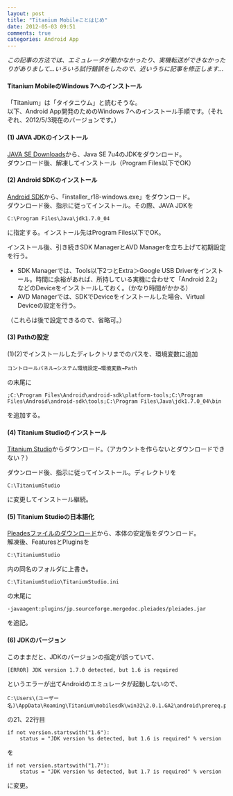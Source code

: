 ```yaml
---
layout: post
title: "Titanium Mobileことはじめ"
date: 2012-05-03 09:51
comments: true
categories: Android App
---
```

*この記事の方法では、エミュレータが動かなかったり、実機転送ができなかったりがありまして…いろいろ試行錯誤をしたので、近いうちに記事を修正します…*

#### Titanium MobileのWindows 7へのインストール
「Titanium」は「タイタニウム」と読むそうな。  
以下、Android App開発のためのWindows 7へのインストール手順です。（それぞれ、2012/5/3現在のバージョンです。）


#### (1) JAVA JDKのインストール
[JAVA SE Downloads](http://www.oracle.com/technetwork/java/javase/downloads/index.html)から、Java SE 7u4のJDKをダウンロード。  
ダウンロード後、解凍してインストール（Program Files以下でOK）


#### (2) Android SDKのインストール
[Android SDK](http://developer.android.com/sdk/index.html)から、「installer_r18-windows.exe」をダウンロード。  
ダウンロード後、指示に従ってインストール。その際、JAVA JDKを

    C:\Program Files\Java\jdk1.7.0_04

に指定する。インストール先はProgram Files以下でOK。

インストール後、引き続きSDK ManagerとAVD Managerを立ち上げて初期設定を行う。  

- SDK Managerでは、Tools以下2つとExtra＞Google USB Driverをインストール。時間に余裕があれば、所持している実機に合わせて「Android 2.2」などのDeviceをインストールしておく。（かなり時間がかかる）  
- AVD Managerでは、SDKでDeviceをインストールした場合、Virtual Deviceの設定を行う。  

（これらは後で設定できるので、省略可。）


#### (3) Pathの設定
(1)(2)でインストールしたディレクトリまでのパスを、環境変数に追加

    コントロールパネル→システム環境設定→環境変数→Path

の末尾に

    ;C:\Program Files\Android\android-sdk\platform-tools;C:\Program Files\Android\android-sdk\tools;C:\Program Files\Java\jdk1.7.0_04\bin

を追加する。


#### (4) Titanium Studioのインストール
[Titanium Studio](http://www.appcelerator.com/platform/titanium-studio)からダウンロード。（アカウントを作らないとダウンロードできない？）

ダウンロード後、指示に従ってインストール。ディレクトリを

    C:\TitaniumStudio

に変更してインストール継続。


#### (5) Titanium Studioの日本語化
[Pleadesファイルのダウンロード](http://mergedoc.sourceforge.jp/)から、本体の安定版をダウンロード。  
解凍後、FeaturesとPluginsを

    C:\TitaniumStudio
    
内の同名のフォルダに上書き。

    C:\TitaniumStudio\TitaniumStudio.ini

の末尾に

    -javaagent:plugins/jp.sourceforge.mergedoc.pleiades/pleiades.jar

を追記。


#### (6) JDKのバージョン
このままだと、JDKのバージョンの指定が誤っていて、

    [ERROR] JDK version 1.7.0 detected, but 1.6 is required

というエラーが出てAndroidのエミュレータが起動しないので、

    C:\Users\(ユーザー名)\AppData\Roaming\Titanium\mobilesdk\win32\2.0.1.GA2\android\prereq.py

の21、22行目

    if not version.startswith("1.6"):
        status = "JDK version %s detected, but 1.6 is required" % version

を

    if not version.startswith("1.7"):
        status = "JDK version %s detected, but 1.7 is required" % version

に変更。

